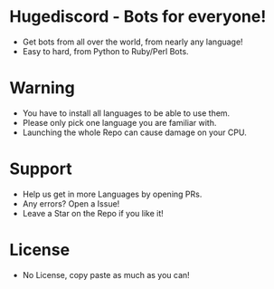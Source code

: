 # Hugediscord - Bots for everyone!
- Get bots from all over the world, from nearly any language!
- Easy to hard, from Python to Ruby/Perl Bots.

# Warning
- You have to install all languages to be able to use them.
- Please only pick one language you are familiar with.
- Launching the whole Repo can cause damage on your CPU.

# Support
- Help us get in more Languages by opening PRs.
- Any errors? Open a Issue!
- Leave a Star on the Repo if you like it!

# License 
- No License, copy paste as much as you can!